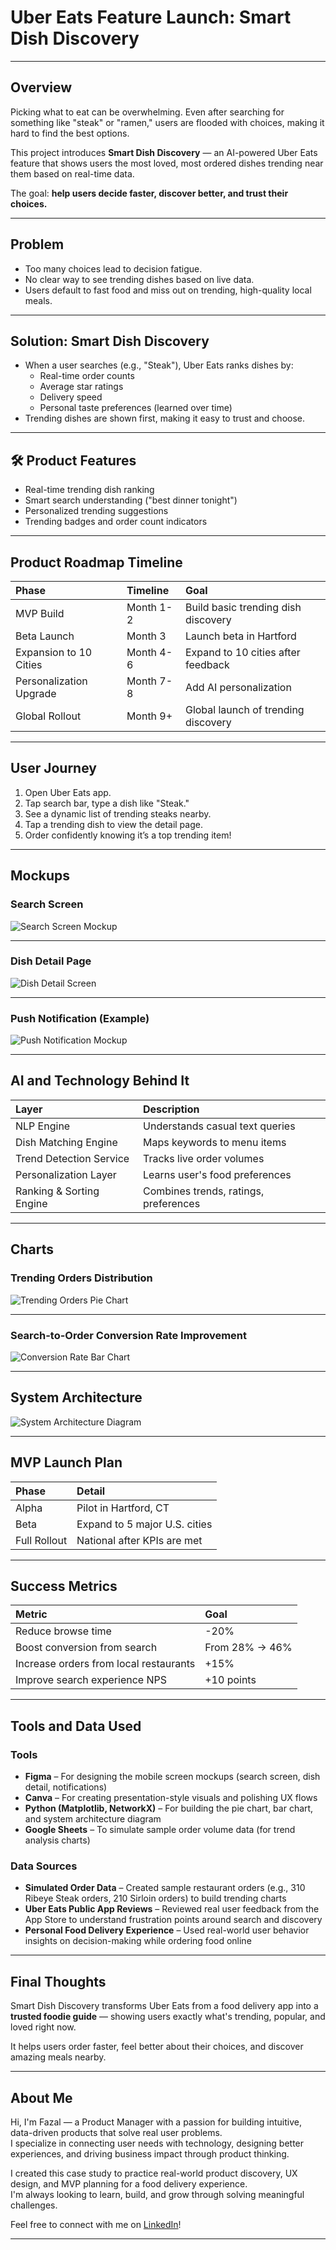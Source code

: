 # Uber Eats Feature Launch: Smart Dish Discovery

---

## Overview
Picking what to eat can be overwhelming. Even after searching for something like "steak" or "ramen," users are flooded with choices, making it hard to find the best options.

This project introduces **Smart Dish Discovery** — an AI-powered Uber Eats feature that shows users the most loved, most ordered dishes trending near them based on real-time data.

The goal: **help users decide faster, discover better, and trust their choices.**

---

## Problem
- Too many choices lead to decision fatigue.
- No clear way to see trending dishes based on live data.
- Users default to fast food and miss out on trending, high-quality local meals.

---

## Solution: Smart Dish Discovery
- When a user searches (e.g., "Steak"), Uber Eats ranks dishes by:
  - Real-time order counts
  - Average star ratings
  - Delivery speed
  - Personal taste preferences (learned over time)
- Trending dishes are shown first, making it easy to trust and choose.

---
## 🛠️ Product Features

- Real-time trending dish ranking
- Smart search understanding ("best dinner tonight")
- Personalized trending suggestions
- Trending badges and order count indicators

---

## Product Roadmap Timeline

| Phase | Timeline | Goal |
|:---|:---|:---|
| MVP Build | Month 1-2 | Build basic trending dish discovery |
| Beta Launch | Month 3 | Launch beta in Hartford |
| Expansion to 10 Cities | Month 4-6 | Expand to 10 cities after feedback |
| Personalization Upgrade | Month 7-8 | Add AI personalization |
| Global Rollout | Month 9+ | Global launch of trending discovery |

---
## User Journey

1. Open Uber Eats app.
2. Tap search bar, type a dish like "Steak."
3. See a dynamic list of trending steaks nearby.
4. Tap a trending dish to view the detail page.
5. Order confidently knowing it’s a top trending item!

---

## Mockups

### Search Screen

![Search Screen Mockup](search_screen_mockup.png)

---

### Dish Detail Page

![Dish Detail Screen](dish_detail_screen.png)

---

### Push Notification (Example)

![Push Notification Mockup](push_notification_mockup.png)

---

## AI and Technology Behind It

| Layer | Description |
|:---|:---|
| NLP Engine | Understands casual text queries |
| Dish Matching Engine | Maps keywords to menu items |
| Trend Detection Service | Tracks live order volumes |
| Personalization Layer | Learns user's food preferences |
| Ranking & Sorting Engine | Combines trends, ratings, preferences |

---

## Charts

### Trending Orders Distribution

![Trending Orders Pie Chart](orders_pie_chart.png)

---

### Search-to-Order Conversion Rate Improvement

![Conversion Rate Bar Chart](conversion_rate.png)

---

## System Architecture

![System Architecture Diagram](System%20Architecture%20Diagram.png)

---

## MVP Launch Plan

| Phase | Detail |
|:---|:---|
| Alpha | Pilot in Hartford, CT |
| Beta | Expand to 5 major U.S. cities |
| Full Rollout | National after KPIs are met |

---

## Success Metrics

| Metric | Goal |
|:---|:---|
| Reduce browse time | -20% |
| Boost conversion from search | From 28% → 46% |
| Increase orders from local restaurants | +15% |
| Improve search experience NPS | +10 points |

---
## Tools and Data Used

### Tools
- **Figma** – For designing the mobile screen mockups (search screen, dish detail, notifications)
- **Canva** – For creating presentation-style visuals and polishing UX flows
- **Python (Matplotlib, NetworkX)** – For building the pie chart, bar chart, and system architecture diagram
- **Google Sheets** – To simulate sample order volume data (for trend analysis charts)

### Data Sources
- **Simulated Order Data** – Created sample restaurant orders (e.g., 310 Ribeye Steak orders, 210 Sirloin orders) to build trending charts
- **Uber Eats Public App Reviews** – Reviewed real user feedback from the App Store to understand frustration points around search and discovery
- **Personal Food Delivery Experience** – Used real-world user behavior insights on decision-making while ordering food online

---


## Final Thoughts
Smart Dish Discovery transforms Uber Eats from a food delivery app into a **trusted foodie guide** — showing users exactly what's trending, popular, and loved right now.

It helps users order faster, feel better about their choices, and discover amazing meals nearby.

---
## About Me

Hi, I'm Fazal — a Product Manager with a passion for building intuitive, data-driven products that solve real user problems.  
I specialize in connecting user needs with technology, designing better experiences, and driving business impact through product thinking.

I created this case study to practice real-world product discovery, UX design, and MVP planning for a food delivery experience.  
I'm always looking to learn, build, and grow through solving meaningful challenges.

Feel free to connect with me on [LinkedIn](https://www.linkedin.com/in/fazal-fazal-mba/)!

---
